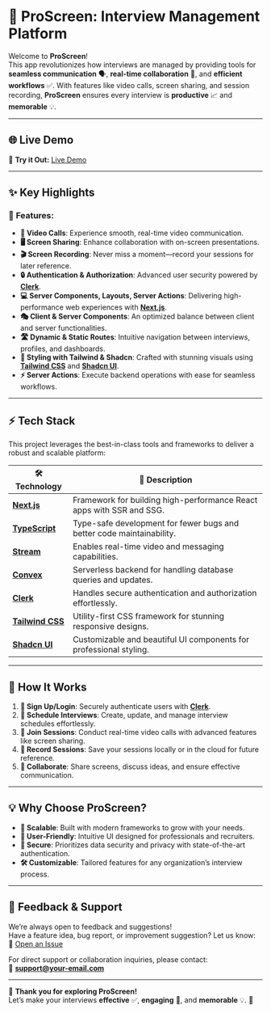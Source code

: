 # 🚀 **ProScreen: Interview Management Platform**

Welcome to **ProScreen**!  
This app revolutionizes how interviews are managed by providing tools for **seamless communication** 🗣️, **real-time collaboration** 🔄, and **efficient workflows** ✅. With features like video calls, screen sharing, and session recording, **ProScreen** ensures every interview is **productive** 📈 and **memorable** 💡.

---

## 🌐 **Live Demo**

🎉 **Try it Out:** [Live Demo](https://pro-screen-interview-platform.vercel.app/)

---

## ✨ **Key Highlights**

### 🌟 **Features:**
- **🎥 Video Calls**: Experience smooth, real-time video communication.  
- **🖥️ Screen Sharing**: Enhance collaboration with on-screen presentations.  
- **🎬 Screen Recording**: Never miss a moment—record your sessions for later reference.  
- **🔒 Authentication & Authorization**: Advanced user security powered by **[Clerk](https://clerk.dev)**.  
- **💻 Server Components, Layouts, Server Actions**: Delivering high-performance web experiences with **[Next.js](https://nextjs.org)**.  
- **🎭 Client & Server Components**: An optimized balance between client and server functionalities.  
- **🛣️ Dynamic & Static Routes**: Intuitive navigation between interviews, profiles, and dashboards.  
- **🎨 Styling with Tailwind & Shadcn**: Crafted with stunning visuals using **[Tailwind CSS](https://tailwindcss.com)** and **[Shadcn UI](https://shadcn.dev)**.  
- **⚡ Server Actions**: Execute backend operations with ease for seamless workflows.

---

## ⚡ **Tech Stack**

This project leverages the best-in-class tools and frameworks to deliver a robust and scalable platform:

| 🛠️ Technology      | 📄 Description                                                                 |
|------------------|-----------------------------------------------------------------------------|
| **[Next.js](https://nextjs.org)**  | Framework for building high-performance React apps with SSR and SSG. |
| **[TypeScript](https://www.typescriptlang.org)** | Type-safe development for fewer bugs and better code maintainability. |
| **[Stream](https://getstream.io)** | Enables real-time video and messaging capabilities.          |
| **[Convex](https://convex.dev)** | Serverless backend for handling database queries and updates. |
| **[Clerk](https://clerk.dev)** | Handles secure authentication and authorization effortlessly.  |
| **[Tailwind CSS](https://tailwindcss.com)** | Utility-first CSS framework for stunning responsive designs. |
| **[Shadcn UI](https://shadcn.dev)** | Customizable and beautiful UI components for professional styling. |

---

## 🎯 **How It Works**

1. **🔑 Sign Up/Login**: Securely authenticate users with **[Clerk](https://clerk.dev)**.  
2. **📅 Schedule Interviews**: Create, update, and manage interview schedules effortlessly.  
3. **🎥 Join Sessions**: Conduct real-time video calls with advanced features like screen sharing.  
4. **💾 Record Sessions**: Save your sessions locally or in the cloud for future reference.  
5. **🤝 Collaborate**: Share screens, discuss ideas, and ensure effective communication.  

---

## 💡 **Why Choose ProScreen?**

- **🚀 Scalable**: Built with modern frameworks to grow with your needs.  
- **🎨 User-Friendly**: Intuitive UI designed for professionals and recruiters.  
- **🔐 Secure**: Prioritizes data security and privacy with state-of-the-art authentication.  
- **🛠️ Customizable**: Tailored features for any organization’s interview process.  

---

## 💬 **Feedback & Support**

We’re always open to feedback and suggestions!  
Have a feature idea, bug report, or improvement suggestion? Let us know:  
📂 [Open an Issue](https://github.com/your-repo-link/issues)

For direct support or collaboration inquiries, please contact:  
📧 **support@your-email.com**

---

🌟 **Thank you for exploring ProScreen!**  
Let’s make your interviews **effective** ✅, **engaging** 🤝, and **memorable** 💡. 🚀
